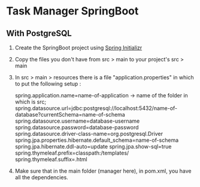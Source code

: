 # Task Manager SpringBoot
## With PostgreSQL
 
1. Create the SpringBoot project using [Spring Initializr](https://start.spring.io/)

2. Copy the files you don't have from src > main to your project's src > main

3. In src > main > resources there is a file "application.properties" in which to put the following setup :

      spring.application.name=name-of-application -> name of the folder in which is src;
      spring.datasource.url=jdbc:postgresql://localhost:5432/name-of-database?currentSchema=name-of-schema
      spring.datasource.username=database-username
      spring.datasource.password=database-password
      spring.datasource.driver-class-name=org.postgresql.Driver
      spring.jpa.properties.hibernate.default_schema=name-of-schema
      spring.jpa.hibernate.ddl-auto=update
      spring.jpa.show-sql=true
      spring.thymeleaf.prefix=classpath:/templates/
      spring.thymeleaf.suffix=.html

5. Make sure that in the main folder (manager here), in pom.xml, you have all the dependencies.
